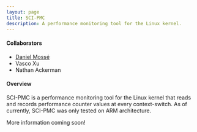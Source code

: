 ```yaml
---
layout: page
title: SCI-PMC
description: A performance monitoring tool for the Linux kernel.
---
```


<!-- List of collaborators -->
<h4>Collaborators</h4>
<ul>
    <li><a href="https://people.cs.pitt.edu/~mosse/">Daniel Mossé</a></li>
    <li>Vasco Xu</li>
    <li>Nathan Ackerman</li>
</ul>

<!-- Overview of the project -->
<h4>Overview</h4>
<p>
SCI-PMC is a performance monitoring tool for the Linux kernel that reads and records performance counter values at every context-switch. As of currently, SCI-PMC was only tested on ARM architecture. 

More information coming soon!
</p>
